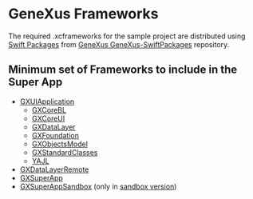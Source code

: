 # GeneXus Frameworks

The required .xcframeworks for the sample project are distributed using [Swift Packages](https://developer.apple.com/documentation/xcode/swift-packages/) from [GeneXus GeneXus-SwiftPackages](https://github.com/GeneXus-SwiftPackages) repository.

## Minimum set of Frameworks to include in the Super App

- [GXUIApplication](https://github.com/GeneXus-SwiftPackages/GXUIApplication.git)
    - [GXCoreBL](https://github.com/GeneXus-SwiftPackages/GXCoreBL.git)
    - [GXCoreUI](https://github.com/GeneXus-SwiftPackages/GXCoreUI.git)
    - [GXDataLayer](https://github.com/GeneXus-SwiftPackages/GXDataLayer.git)
    - [GXFoundation](https://github.com/GeneXus-SwiftPackages/GXFoundation.git)
    - [GXObjectsModel](https://github.com/GeneXus-SwiftPackages/GXObjectsModel.git)
    - [GXStandardClasses](https://github.com/GeneXus-SwiftPackages/GXStandardClasses.git)
    - [YAJL](https://github.com/GeneXus-SwiftPackages/YAJL.git)
- [GXDataLayerRemote](https://github.com/GeneXus-SwiftPackages/GXDataLayerRemote.git)
- [GXSuperApp](https://github.com/GeneXus-SwiftPackages/GXSuperApp.git)
- [GXSuperAppSandbox](https://github.com/GeneXus-SwiftPackages/GXSuperAppSandbox.git) (only in [sandbox version](../../CreateSuperAppSandboxMode.md))
